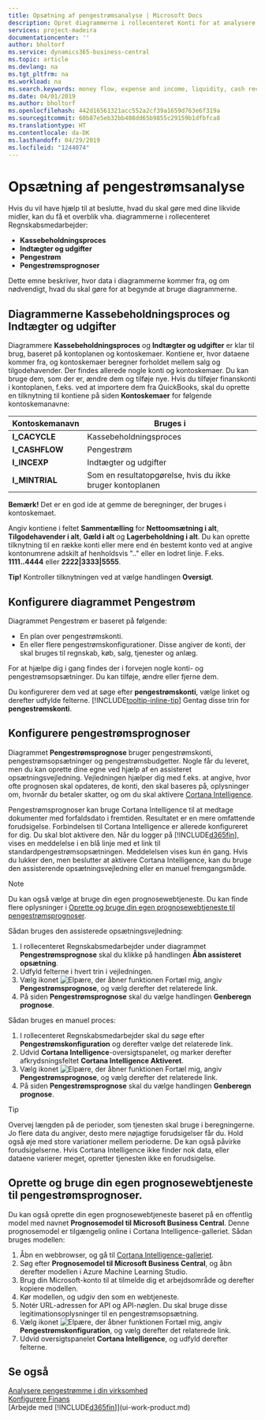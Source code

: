 ```yaml
---
title: Opsætning af pengestrømsanalyse | Microsoft Docs
description: Opret diagrammerne i rollecenteret Konti for at analysere pengestrømmen i virksomheden, herunder udgifter og indtægter, likviditet og indbetalinger minus kontantbetalinger.
services: project-madeira
documentationcenter: ''
author: bholtorf
ms.service: dynamics365-business-central
ms.topic: article
ms.devlang: na
ms.tgt_pltfrm: na
ms.workload: na
ms.search.keywords: money flow, expense and income, liquidity, cash receipts minus cash payments, Cartera, funds
ms.date: 04/01/2019
ms.author: bholtorf
ms.openlocfilehash: 442d16561321acc552a2cf39a1659d763e6f319a
ms.sourcegitcommit: 60b87e5eb32bb408dd65b9855c29159b1dfbfca8
ms.translationtype: HT
ms.contentlocale: da-DK
ms.lasthandoff: 04/29/2019
ms.locfileid: "1244074"
---
```

# <a name="setting-up-cash-flow-analysis"></a>Opsætning af pengestrømsanalyse
Hvis du vil have hjælp til at beslutte, hvad du skal gøre med dine likvide midler, kan du få et overblik vha. diagrammerne i rollecenteret Regnskabsmedarbejder:  

* **Kassebeholdningsproces**  
* **Indtægter og udgifter**  
* **Pengestrøm**  
* **Pengestrømsprognoser**  

Dette emne beskriver, hvor data i diagrammerne kommer fra, og om nødvendigt, hvad du skal gøre for at begynde at bruge diagrammerne.  

## <a name="the-cash-cycle-and-income--expense-charts"></a>Diagrammerne Kassebeholdningsproces og Indtægter og udgifter
Diagrammere **Kassebeholdningsproces** og **Indtægter og udgifter** er klar til brug, baseret på kontoplanen og kontoskemaer. Kontiene er, hvor dataene kommer fra, og kontoskemaer beregner forholdet mellem salg og tilgodehavender. Der findes allerede nogle konti og kontoskemaer. Du kan bruge dem, som der er, ændre dem og tilføje nye. Hvis du tilføjer finanskonti i kontoplanen, f.eks. ved at importere dem fra QuickBooks, skal du oprette en tilknytning til kontiene på siden **Kontoskemaer** for følgende kontoskemanavne:  

| Kontoskemanavn | Bruges i |
| --- | --- |
| **I_CACYCLE** |Kassebeholdningsproces |
| **I_CASHFLOW** |Pengestrøm |
| **I_INCEXP** |Indtægter og udgifter |
| **I_MINTRIAL** |Som en resultatopgørelse, hvis du ikke bruger kontoplanen |

**Bemærk!** Det er en god ide at gemme de beregninger, der bruges i kontoskemaet.  

Angiv kontiene i feltet **Sammentælling** for **Nettoomsætning i alt**, **Tilgodehavender i alt**, **Gæld i alt** og **Lagerbeholdning i alt**. Du kan oprette tilknytning til en række konti eller mere end én bestemt konto ved at angive kontonumrene adskilt af henholdsvis ".." eller en lodret linje. F.eks. **1111..4444** eller **2222|3333|5555**.  

**Tip!** Kontroller tilknytningen ved at vælge handlingen **Oversigt**.  

## <a name="set-up-the-cash-flow-chart"></a>Konfigurere diagrammet Pengestrøm
Diagrammet Pengestrøm er baseret på følgende:  

* En plan over pengestrømskonti.
* En eller flere pengestrømskonfigurationer. Disse angiver de konti, der skal bruges til regnskab, køb, salg, tjenester og anlæg.  

For at hjælpe dig i gang findes der i forvejen nogle konti- og pengestrømsopsætninger. Du kan tilføje, ændre eller fjerne dem.  

Du konfigurerer dem ved at søge efter **pengestrømskonti**, vælge linket og derefter udfylde felterne. [!INCLUDE[tooltip-inline-tip](includes/tooltip-inline-tip_md.md)] Gentag disse trin for **pengestrømskonti**.  

## <a name="set-up-cash-flow-forecasts"></a>Konfigurere pengestrømsprognoser
Diagrammet **Pengestrømsprognose** bruger pengestrømskonti, pengestrømsopsætninger og pengestrømsbudgetter. Nogle får du leveret, men du kan oprette dine egne ved hjælp af en assisteret opsætningsvejledning. Vejledningen hjælper dig med f.eks. at angive, hvor ofte prognosen skal opdateres, de konti, den skal baseres på, oplysninger om, hvornår du betaler skatter, og om du skal aktivere [Cortana Intelligence](https://www.microsoft.com/en-us/cloud-platform/what-is-cortana-intelligence-suite).  

Pengestrømsprognoser kan bruge Cortana Intelligence til at medtage dokumenter med forfaldsdato i fremtiden. Resultatet er en mere omfattende forudsigelse. Forbindelsen til Cortana Intelligence er allerede konfigureret for dig. Du skal blot aktivere den. Når du logger på [!INCLUDE[d365fin](includes/d365fin_md.md)], vises en meddelelse i en blå linje med et link til standardpengestrømsopsætningen. Meddelelsen vises kun én gang. Hvis du lukker den, men beslutter at aktivere Cortana Intelligence, kan du bruge den assisterende opsætningsvejledning eller en manuel fremgangsmåde.  

> [!NOTE]  
>   Du kan også vælge at bruge din egen prognosewebtjeneste. Du kan finde flere oplysninger i [Oprette og bruge din egen prognosewebtjeneste til pengestrømsprognoser](#AnchorText).  

Sådan bruges den assisterede opsætningsvejledning:  

1. I rollecenteret Regnskabsmedarbejder under diagrammet **Pengestrømsprognose** skal du klikke på handlingen **Åbn assisteret opsætning**.  
2. Udfyld felterne i hvert trin i vejledningen.  
3. Vælg ikonet ![Elpære, der åbner funktionen Fortæl mig](media/ui-search/search_small.png "Fortæl mig, hvad du vil foretage dig"), angiv **Pengestrømsprognose**, og vælg derefter det relaterede link.
4. På siden **Pengestrømsprognose** skal du vælge handlingen **Genberegn prognose**.  

Sådan bruges en manuel proces:  

1. I rollecenteret Regnskabsmedarbejder skal du søge efter **Pengestrømskonfiguration** og derefter vælge det relaterede link.  
2. Udvid **Cortana Intelligence**-oversigtspanelet, og marker derefter afkrydsningsfeltet **Cortana Intelligence Aktiveret**.  
3. Vælg ikonet ![Elpære, der åbner funktionen Fortæl mig](media/ui-search/search_small.png "Fortæl mig, hvad du vil foretage dig"), angiv **Pengestrømsprognose**, og vælg derefter det relaterede link.
4. På siden **Pengestrømsprognose** skal du vælge handlingen **Genberegn prognose**.  

> [!TIP]  
>   Overvej længden på de perioder, som tjenesten skal bruge i beregningerne. Jo flere data du angiver, desto mere nøjagtige forudsigelser får du. Hold også øje med store variationer mellem perioderne. De kan også påvirke forudsigelserne. Hvis Cortana Intelligence ikke finder nok data, eller dataene varierer meget, opretter tjenesten ikke en forudsigelse.  

## <a name="AnchorText"> </a>Oprette og bruge din egen prognosewebtjeneste til pengestrømsprognoser.
Du kan også oprette din egen prognosewebtjeneste baseret på en offentlig model med navnet **Prognosemodel til Microsoft Business Central**. Denne prognosemodel er tilgængelig online i Cortana Intelligence-galleriet. Sådan bruges modellen:  

1. Åbn en webbrowser, og gå til [Cortana Intelligence-galleriet](https://go.microsoft.com/fwlink/?linkid=828352).  
2. Søg efter **Prognosemodel til Microsoft Business Central**, og åbn derefter modellen i Azure Machine Learning Studio.  
3. Brug din Microsoft-konto til at tilmelde dig et arbejdsområde og derefter kopiere modellen.  
4. Kør modellen, og udgiv den som en webtjeneste.  
5. Notér URL-adressen for API og API-nøglen. Du skal bruge disse legitimationsoplysninger til en pengestrømsopsætning.  
6. Vælg ikonet ![Elpære, der åbner funktionen Fortæl mig](media/ui-search/search_small.png "Fortæl mig, hvad du vil foretage dig"), angiv **Pengestrømskonfiguration**, og vælg derefter det relaterede link.  
7. Udvid oversigtspanelet **Cortana Intelligence**, og udfyld derefter felterne.  

## <a name="see-also"></a>Se også
[Analysere pengestrømme i din virksomhed](finance-analyze-cash-flow.md)  
[Konfigurere Finans](finance-setup-finance.md)  
[Arbejde med [!INCLUDE[d365fin](includes/d365fin_md.md)]](ui-work-product.md)
